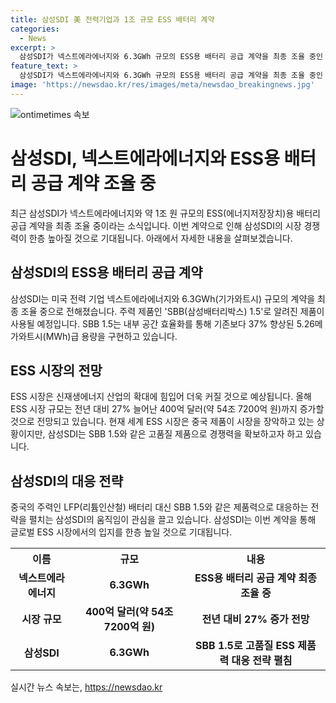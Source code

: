 ```yaml
---
title: 삼성SDI 美 전력기업과 1조 규모 ESS 배터리 계약
categories:
  - News
excerpt: >
  삼성SDI가 넥스트에라에너지와 6.3GWh 규모의 ESS용 배터리 공급 계약을 최종 조율 중인 것으로 전해졌다. 주력 제품인 SBB 1.5는 내부 공간 효율화로 기존보다 37% 향상된 5.26MWh급 용량을 구현했으며, ESS 시장은 신재생에너지 증가에 힘입어 커질 전망이다. 시장 규모는 27% 증가하여 54조 7200억 원에 이를 것으로 예상되며, 중국 제품 경쟁에 대응하기 위해 SBB 1.5와 같은 제품력으로 대응하는 삼성SDI의 전략이 돋보인다.
feature_text: >
  삼성SDI가 넥스트에라에너지와 6.3GWh 규모의 ESS용 배터리 공급 계약을 최종 조율 중인 것으로 전해졌다. 주력 제품인 SBB 1.5는 내부 공간 효율화로 기존보다 37% 향상된 5.26MWh급 용량을 구현했으며, ESS 시장은 신재생에너지 증가에 힘입어 커질 전망이다. 시장 규모는 27% 증가하여 54조 7200억 원에 이를 것으로 예상되며, 중국 제품 경쟁에 대응하기 위해 SBB 1.5와 같은 제품력으로 대응하는 삼성SDI의 전략이 돋보인다.
image: 'https://newsdao.kr/res/images/meta/newsdao_breakingnews.jpg'
---
```


<p><img src="https://newsdao.kr/res/images/meta/newsdao_breakingnews.jpg" alt="ontimetimes 속보" /></p>

<h1>삼성SDI, 넥스트에라에너지와 ESS용 배터리 공급 계약 조율 중</h1>

<p data-ke-size="size16">최근 삼성SDI가 넥스트에라에너지와 약 1조 원 규모의 ESS(에너지저장장치)용 배터리 공급 계약을 최종 조율 중이라는 소식입니다. 이번 계약으로 인해 삼성SDI의 시장 경쟁력이 한층 높아질 것으로 기대됩니다. 아래에서 자세한 내용을 살펴보겠습니다. </p>

<h2 data-ke-size="size26">삼성SDI의 ESS용 배터리 공급 계약</h2>

<p data-ke-size="size16">삼성SDI는 미국 전력 기업 넥스트에라에너지와 6.3GWh(기가와트시) 규모의 계약을 최종 조율 중으로 전해졌습니다. 주력 제품인 'SBB(삼성배터리박스) 1.5'로 알려진 제품이 사용될 예정입니다. SBB 1.5는 내부 공간 효율화를 통해 기존보다 37% 향상된 5.26메가와트시(MWh)급 용량을 구현하고 있습니다. </p>

<h2 data-ke-size="size26">ESS 시장의 전망</h2>

<p data-ke-size="size16">ESS 시장은 신재생에너지 산업의 확대에 힘입어 더욱 커질 것으로 예상됩니다. 올해 ESS 시장 규모는 전년 대비 27% 늘어난 400억 달러(약 54조 7200억 원)까지 증가할 것으로 전망되고 있습니다. 현재 세계 ESS 시장은 중국 제품이 시장을 장악하고 있는 상황이지만, 삼성SDI는 SBB 1.5와 같은 고품질 제품으로 경쟁력을 확보하고자 하고 있습니다.</p>

<h2 data-ke-size="size26">삼성SDI의 대응 전략</h2>

<p data-ke-size="size16">중국의 주력인 LFP(리튬인산철) 배터리 대신 SBB 1.5와 같은 제품력으로 대응하는 전략을 펼치는 삼성SDI의 움직임이 관심을 끌고 있습니다. 삼성SDI는 이번 계약을 통해 글로벌 ESS 시장에서의 입지를 한층 높일 것으로 기대됩니다.</p>

<table>
  <tr>
    <th>이름</th>
    <th>규모</th>
    <th>내용</th>
  </tr>
  <tr>
    <td style="text-align: center; height: 17px;"><b>넥스트에라에너지</b></td>
    <td style="text-align: center; height: 17px;"><b>6.3GWh</b></td>
    <td style="text-align: center; height: 17px;"><b>ESS용 배터리 공급 계약 최종 조율 중</b></td>
  </tr>
  <tr>
    <td style="text-align: center; height: 17px;"><b>시장 규모</b></td>
    <td style="text-align: center; height: 17px;"><b>400억 달러(약 54조 7200억 원)</b></td>
    <td style="text-align: center; height: 17px;"><b>전년 대비 27% 증가 전망</b></td>
  </tr>
  <tr>
    <td style="text-align: center; height: 17px;"><b>삼성SDI</b></td>
    <td style="text-align: center; height: 17px;"><b>6.3GWh</b></td>
    <td style="text-align: center; height: 17px;"><b>SBB 1.5로 고품질 ESS 제품력 대응 전략 펼침</b></td>
  </tr>
</table>
실시간 뉴스 속보는, <a href="https://newsdao.kr" rel="dofollow">https://newsdao.kr</a>


